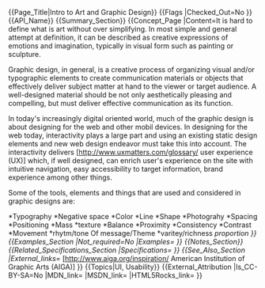 {{Page_Title|Intro to Art and Graphic Design}}
{{Flags
|Checked_Out=No
}}
{{API_Name}}
{{Summary_Section}}
{{Concept_Page
|Content=It is hard to define what is art without over simplifying.   In most simple and general attempt at definition, it can be described as creative expressions of emotions and imagination, typically in visual form such as painting or sculpture. 

Graphic design, in general, is a creative process of organizing visual and/or typographic elements to create communication materials or objects that effectively deliver subject matter at hand to the viewer or target audience.  A well-designed material should be not only aesthetically pleasing and compelling, but must deliver effective communication as its function.  

In today's increasingly digital oriented world, much of the graphic design is about designing for the web and other mobil devices.  In designing for the web today, interactivity plays a large part and using an existing static design elements and new web design endeavor must take this into account.  The interactivity delivers [http://www.uxmatters.com/glossary/ user experience (UX)] which, if well designed, can enrich user's experience on the site with intuitive navigation, easy accessibility to target information, brand experience among other things.

Some of the tools, elements and things that are used and considered in graphic designs are:


*Typography
*Negative space
*Color
*Line
*Shape
*Photograhy
*Spacing
*Positioning
*Mass
*texture
*Balance
*Proximity
*Consistency
*Contrast
*Movement
*rhytm/tone Of message/Theme
*varitey/richness
*proportion
}}
{{Examples_Section
|Not_required=No
|Examples=
}}
{{Notes_Section}}
{{Related_Specifications_Section
|Specifications=
}}
{{See_Also_Section
|External_links=* [http://www.aiga.org/inspiration/ American Institution of Graphic Arts (AIGA)]
}}
{{Topics|UI, Usability}}
{{External_Attribution
|Is_CC-BY-SA=No
|MDN_link=
|MSDN_link=
|HTML5Rocks_link=
}}